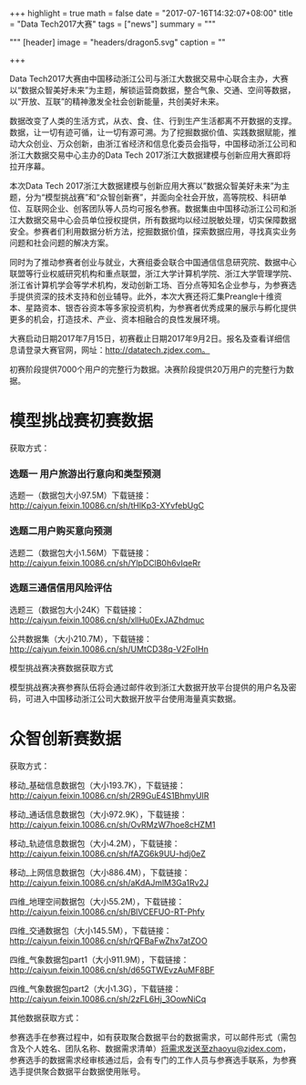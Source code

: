 +++
highlight = true
math = false
date = "2017-07-16T14:32:07+08:00"
title = "Data Tech2017大赛"
tags = ["news"]
summary = """

"""
[header]
  image = "headers/dragon5.svg"
  caption = ""

+++




Data Tech2017大赛由中国移动浙江公司与浙江大数据交易中心联合主办，大赛以“数据众智美好未来”为主题，解锁运营商数据，整合气象、交通、空间等数据， 以“开放、互联”的精神激发全社会创新能量，共创美好未来。

数据改变了人类的生活方式，从衣、食、住、行到生产生活都离不开数据的支撑。数据，让一切有迹可循，让一切有源可溯。为了挖掘数据价值、实践数据赋能，推动大众创业、万众创新，由浙江省经济和信息化委员会指导，中国移动浙江公司和浙江大数据交易中心主办的Data Tech 2017浙江大数据建模与创新应用大赛即将拉开序幕。

本次Data Tech 2017浙江大数据建模与创新应用大赛以”数据众智美好未来”为主题，分为“模型挑战赛”和“众智创新赛”，并面向全社会开放，高等院校、科研单位、互联网企业、创客团队等人员均可报名参赛。数据集由中国移动浙江公司和浙江大数据交易中心会员单位授权提供，所有数据均以经过脱敏处理，切实保障数据安全。参赛者们利用数据分析方法，挖掘数据价值，探索数据应用，寻找真实业务问题和社会问题的解决方案。

同时为了推动参赛者创业与就业，大赛组委会联合中国通信信息研究院、数据中心联盟等行业权威研究机构和重点联盟，浙江大学计算机学院、浙江大学管理学院、浙江省计算机学会等学术机构，发动创新工场、百分点等知名企业参与，为参赛选手提供资深的技术支持和创业辅导。此外，本次大赛还将汇集Preangle十维资本、星路资本、银杏谷资本等多家投资机构，为参赛者优秀成果的展示与孵化提供更多的机会，打造技术、产业、资本相融合的良性发展环境。

大赛启动日期2017年7月15日，初赛截止日期2017年9月2日。报名及查看详细信息请登录大赛官网，网址：http://datatech.zjdex.com。


初赛阶段提供7000个用户的完整行为数据。决赛阶段提供20万用户的完整行为数据。

# 模型挑战赛初赛数据

获取方式：

### 选题一 用户旅游出行意向和类型预测

选题一（数据包大小97.5M）下载链接：
http://caiyun.feixin.10086.cn/sh/tHlKp3-XYvfebUgC

### 选题二用户购买意向预测

选题二（数据包大小1.56M）下载链接：
http://caiyun.feixin.10086.cn/sh/YlpDClB0h6vIqeRr

### 选题三通信信用风险评估

选题三（数据包大小24K）下载链接：
http://caiyun.feixin.10086.cn/sh/xllHu0ExJAZhdmuc

公共数据集（大小210.7M），下载链接：
http://caiyun.feixin.10086.cn/sh/UMtCD38q-V2FoIHn

模型挑战赛决赛数据获取方式

模型挑战赛决赛参赛队伍将会通过邮件收到浙江大数据开放平台提供的用户名及密码，可进入中国移动浙江公司大数据开放平台使用海量真实数据。

# 众智创新赛数据

获取方式：

移动_基础信息数据包（大小193.7K），下载链接：
http://caiyun.feixin.10086.cn/sh/2R9GuE4S1BhmyUIR

移动_通话信息数据包（大小972.9K），下载链接：
http://caiyun.feixin.10086.cn/sh/OvRMzW7hoe8cHZM1

移动_轨迹信息数据包（大小4.2M），下载链接：
http://caiyun.feixin.10086.cn/sh/fAZG6k9UU-hdj0eZ

移动_上网信息数据包（大小886.4M），下载链接：
http://caiyun.feixin.10086.cn/sh/aKdAJmlM3Ga1Rv2J

四维_地理空间数据包（大小55.2M），下载链接：
http://caiyun.feixin.10086.cn/sh/BlVCEFUO-RT-Phfy

四维_交通数据包（大小145.5M），下载链接：
http://caiyun.feixin.10086.cn/sh/rQFBaFwZhx7atZOO

四维_气象数据包part1（大小911.9M），下载链接：
http://caiyun.feixin.10086.cn/sh/d65GTWEvzAuMF8BF

四维_气象数据包part2（大小1.3G），下载链接：
http://caiyun.feixin.10086.cn/sh/2zFL6Hj_3OowNiCq

其他数据获取方式：

参赛选手在参赛过程中，如有获取聚合数据平台的数据需求，可以邮件形式（需包含及个人姓名、团队名称、数据需求清单）将需求发送至zhaoyu@zjdex.com，参赛选手的数据需求经审核通过后，会有专门的工作人员与参赛选手联系，为参赛选手提供聚合数据平台数据使用账号。
